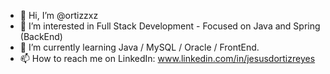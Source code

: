 - 👋 Hi, I’m @ortizzxz
- 👀 I’m interested in Full Stack Development - Focused on Java and Spring (BackEnd) 
- 🌱 I’m currently learning Java / MySQL / Oracle / FrontEnd. 
- 📫 How to reach me on LinkedIn: www.linkedin.com/in/jesusdortizreyes
<!---
ortizzxz/ortizzxz is a ✨ special ✨ repository because its `README.md` (this file) appears on your GitHub profile.
You can click the Preview link to take a look at your changes.
--->
